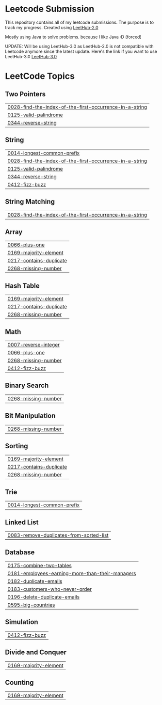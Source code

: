 # Leetcode Submission

This repository contains all of my leetcode submissions. The purpose is to track my progress. Created using <a href='https://github.com/arunbhardwaj/LeetHub-2.0'>LeetHub-2.0</a>

Mostly using Java to solve problems. because I like Java :D (forced)

UPDATE: Will be using LeetHub-3.0 as LeetHub-2.0 is not compatible with Leetcode anymore since the latest update. Here's the link if you want to use LeetHub-3.0 <a href='https://github.com/raphaelheinz/LeetHub-3.0'>LeetHub-3.0</a>

<!---LeetCode Topics Start-->
# LeetCode Topics
## Two Pointers
|  |
| ------- |
| [0028-find-the-index-of-the-first-occurrence-in-a-string](https://github.com/ValeskaLim/leetcode-submission/tree/master/0028-find-the-index-of-the-first-occurrence-in-a-string) |
| [0125-valid-palindrome](https://github.com/ValeskaLim/leetcode-submission/tree/master/0125-valid-palindrome) |
| [0344-reverse-string](https://github.com/ValeskaLim/leetcode-submission/tree/master/0344-reverse-string) |
## String
|  |
| ------- |
| [0014-longest-common-prefix](https://github.com/ValeskaLim/leetcode-submission/tree/master/0014-longest-common-prefix) |
| [0028-find-the-index-of-the-first-occurrence-in-a-string](https://github.com/ValeskaLim/leetcode-submission/tree/master/0028-find-the-index-of-the-first-occurrence-in-a-string) |
| [0125-valid-palindrome](https://github.com/ValeskaLim/leetcode-submission/tree/master/0125-valid-palindrome) |
| [0344-reverse-string](https://github.com/ValeskaLim/leetcode-submission/tree/master/0344-reverse-string) |
| [0412-fizz-buzz](https://github.com/ValeskaLim/leetcode-submission/tree/master/0412-fizz-buzz) |
## String Matching
|  |
| ------- |
| [0028-find-the-index-of-the-first-occurrence-in-a-string](https://github.com/ValeskaLim/leetcode-submission/tree/master/0028-find-the-index-of-the-first-occurrence-in-a-string) |
## Array
|  |
| ------- |
| [0066-plus-one](https://github.com/ValeskaLim/leetcode-submission/tree/master/0066-plus-one) |
| [0169-majority-element](https://github.com/ValeskaLim/leetcode-submission/tree/master/0169-majority-element) |
| [0217-contains-duplicate](https://github.com/ValeskaLim/leetcode-submission/tree/master/0217-contains-duplicate) |
| [0268-missing-number](https://github.com/ValeskaLim/leetcode-submission/tree/master/0268-missing-number) |
## Hash Table
|  |
| ------- |
| [0169-majority-element](https://github.com/ValeskaLim/leetcode-submission/tree/master/0169-majority-element) |
| [0217-contains-duplicate](https://github.com/ValeskaLim/leetcode-submission/tree/master/0217-contains-duplicate) |
| [0268-missing-number](https://github.com/ValeskaLim/leetcode-submission/tree/master/0268-missing-number) |
## Math
|  |
| ------- |
| [0007-reverse-integer](https://github.com/ValeskaLim/leetcode-submission/tree/master/0007-reverse-integer) |
| [0066-plus-one](https://github.com/ValeskaLim/leetcode-submission/tree/master/0066-plus-one) |
| [0268-missing-number](https://github.com/ValeskaLim/leetcode-submission/tree/master/0268-missing-number) |
| [0412-fizz-buzz](https://github.com/ValeskaLim/leetcode-submission/tree/master/0412-fizz-buzz) |
## Binary Search
|  |
| ------- |
| [0268-missing-number](https://github.com/ValeskaLim/leetcode-submission/tree/master/0268-missing-number) |
## Bit Manipulation
|  |
| ------- |
| [0268-missing-number](https://github.com/ValeskaLim/leetcode-submission/tree/master/0268-missing-number) |
## Sorting
|  |
| ------- |
| [0169-majority-element](https://github.com/ValeskaLim/leetcode-submission/tree/master/0169-majority-element) |
| [0217-contains-duplicate](https://github.com/ValeskaLim/leetcode-submission/tree/master/0217-contains-duplicate) |
| [0268-missing-number](https://github.com/ValeskaLim/leetcode-submission/tree/master/0268-missing-number) |
## Trie
|  |
| ------- |
| [0014-longest-common-prefix](https://github.com/ValeskaLim/leetcode-submission/tree/master/0014-longest-common-prefix) |
## Linked List
|  |
| ------- |
| [0083-remove-duplicates-from-sorted-list](https://github.com/ValeskaLim/leetcode-submission/tree/master/0083-remove-duplicates-from-sorted-list) |
## Database
|  |
| ------- |
| [0175-combine-two-tables](https://github.com/ValeskaLim/leetcode-submission/tree/master/0175-combine-two-tables) |
| [0181-employees-earning-more-than-their-managers](https://github.com/ValeskaLim/leetcode-submission/tree/master/0181-employees-earning-more-than-their-managers) |
| [0182-duplicate-emails](https://github.com/ValeskaLim/leetcode-submission/tree/master/0182-duplicate-emails) |
| [0183-customers-who-never-order](https://github.com/ValeskaLim/leetcode-submission/tree/master/0183-customers-who-never-order) |
| [0196-delete-duplicate-emails](https://github.com/ValeskaLim/leetcode-submission/tree/master/0196-delete-duplicate-emails) |
| [0595-big-countries](https://github.com/ValeskaLim/leetcode-submission/tree/master/0595-big-countries) |
## Simulation
|  |
| ------- |
| [0412-fizz-buzz](https://github.com/ValeskaLim/leetcode-submission/tree/master/0412-fizz-buzz) |
## Divide and Conquer
|  |
| ------- |
| [0169-majority-element](https://github.com/ValeskaLim/leetcode-submission/tree/master/0169-majority-element) |
## Counting
|  |
| ------- |
| [0169-majority-element](https://github.com/ValeskaLim/leetcode-submission/tree/master/0169-majority-element) |
<!---LeetCode Topics End-->
